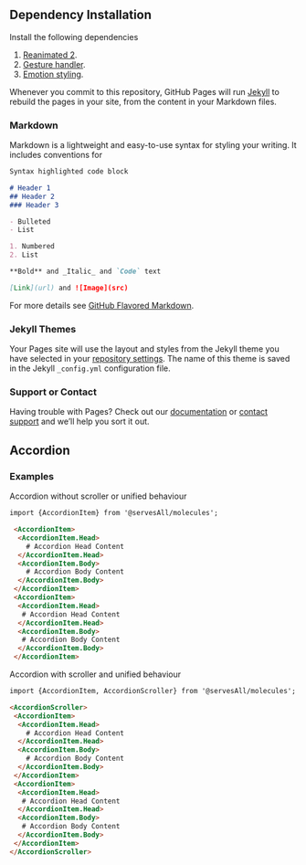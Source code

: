 ## Dependency Installation


Install the following dependencies

1. [Reanimated 2](https://docs.swmansion.com/react-native-reanimated/docs/installation).
2. [Gesture handler](https://docs.swmansion.com/react-native-gesture-handler/docs/#installation).
3. [Emotion styling](https://emotion.sh/docs/@emotion/native).

Whenever you commit to this repository, GitHub Pages will run [Jekyll](https://jekyllrb.com/) to rebuild the pages in your site, from the content in your Markdown files.

### Markdown

Markdown is a lightweight and easy-to-use syntax for styling your writing. It includes conventions for

```markdown
Syntax highlighted code block

# Header 1
## Header 2
### Header 3

- Bulleted
- List

1. Numbered
2. List

**Bold** and _Italic_ and `Code` text

[Link](url) and ![Image](src)
```

For more details see [GitHub Flavored Markdown](https://guides.github.com/features/mastering-markdown/).

### Jekyll Themes

Your Pages site will use the layout and styles from the Jekyll theme you have selected in your [repository settings](https://github.com/ServesAll/Molecules/settings). The name of this theme is saved in the Jekyll `_config.yml` configuration file.

### Support or Contact

Having trouble with Pages? Check out our [documentation](https://docs.github.com/categories/github-pages-basics/) or [contact support](https://support.github.com/contact) and we’ll help you sort it out.

## Accordion

### Examples

Accordion without scroller or unified behaviour

```markdown
import {AccordionItem} from '@servesAll/molecules';

 <AccordionItem>
  <AccordionItem.Head>
    # Accordion Head Content
  </AccordionItem.Head>
  <AccordionItem.Body>
    # Accordion Body Content
  </AccordionItem.Body>
 </AccordionItem>
 <AccordionItem>
  <AccordionItem.Head>
   # Accordion Head Content
  </AccordionItem.Head>
  <AccordionItem.Body>
   # Accordion Body Content
  </AccordionItem.Body>
 </AccordionItem>
```

Accordion with scroller and unified behaviour

```markdown
import {AccordionItem, AccordionScroller} from '@servesAll/molecules';

<AccordionScroller>
 <AccordionItem>
  <AccordionItem.Head>
    # Accordion Head Content
  </AccordionItem.Head>
  <AccordionItem.Body>
    # Accordion Body Content
  </AccordionItem.Body>
 </AccordionItem>
 <AccordionItem>
  <AccordionItem.Head>
   # Accordion Head Content
  </AccordionItem.Head>
  <AccordionItem.Body>
   # Accordion Body Content
  </AccordionItem.Body>
 </AccordionItem>
</AccordionScroller>
```
